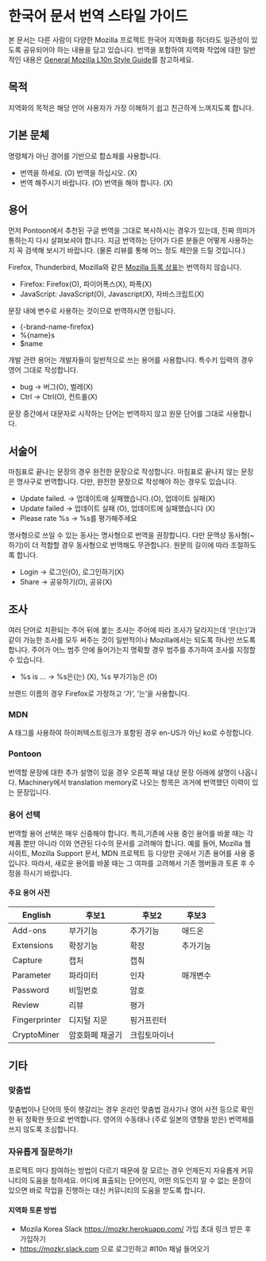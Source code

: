 # 한국어 문서 번역 스타일 가이드

본 문서는 다른 사람이 다양한 Mozilla 프로젝트 한국어 지역화를 하더라도 일관성이 있도록 공유되어야 하는 내용을 담고 있습니다. 번역을 포함하여 지역화 작업에 대한 일반적인 내용은 [General Mozilla L10n Style Guide](../mozilla_general/README.md)를 참고하세요.

## 목적

지역화의 목적은 해당 언어 사용자가 가장 이해하기 쉽고 친근하게 느껴지도록 합니다.

## 기본 문체

명령체가 아닌 경어를 기반으로 합쇼체를 사용합니다.
* 번역을 하세요. (O) 번역을 하십시오. (X)
* 번역 해주시기 바랍니다. (O) 번역을 해야 합니다. (X)

## 용어

먼저 Pontoon에서 추천된 구글 번역을 그대로 복사하시는 경우가 있는데, 진짜 의미가 통하는지 다시 살펴보셔야 합니다. 지금 번역하는 단어가 다른 분들은 어떻게 사용하는 지 꼭 검색해 보시기 바랍니다. (물론 리뷰를 통해 어느 정도 제안을 드릴 것입니다.)

Firefox, Thunderbird, Mozilla와 같은 [Mozilla 등록 상표](https://www.mozilla.org/foundation/trademarks/list/)는 번역하지 않습니다.
* Firefox: Firefox(O), 파이어폭스(X), 파폭(X)
* JavaScript: JavaScript(O), Javascript(X), 자바스크립트(X)

문장 내에 변수로 사용하는 것이므로 번역하시면 안됩니다.
* {-brand-name-firefox}
* %{name}s
* $name

개발 관련 용어는 개발자들이 일반적으로 쓰는 용어를 사용합니다. 특수키 입력의 경우 영어 그대로 작성합니다.
* bug -> 버그(O), 벌레(X)
* Ctrl -> Ctrl(O), 컨트롤(X)

문장 중간에서 대문자로 시작하는 단어는 번역하지 않고 원문 단어를 그대로 사용합니다.

## 서술어

마침표로 끝나는 문장의 경우 완전한 문장으로 작성합니다. 마침표로 끝나지 않는 문장은 명사구로 번역합니다. 다만, 완전한 문장으로 작성해야 하는 경우도 있습니다.

* Update failed. -> 업데이트에 실패했습니다.(O), 업데이트 실패(X)
* Update failed -> 업데이트 실패 (O), 업데이트에 실패했습니다 (X)
* Please rate %s -> %s를 평가해주세요

명사형으로 쓰일 수 있는 동사는 명사형으로 번역을 권장합니다. 다만 문맥상 동사형(~하기)이 더 적합할 경우 동사형으로 번역해도 무관합니다. 원문의 길이에 따라 조절하도록 합니다.

* Login -> 로그인(O), 로그인하기(X)
* Share -> 공유하기(O), 공유(X)

## 조사

여러 단어로 치환되는 주어 뒤에 붙는 조사는 주어에 따라 조사가 달라지는데 ‘은(는)’과 같이 가능한 조사를 모두 써주는 것이 일반적이나 Mozilla에서는 되도록 하나만 쓰도록 합니다. 주어가 어느 범주 안에 들어가는지 명확할 경우 범주를 추가하여 조사를 지정할 수 있습니다.

* %s is ... -> %s은(는) (X), %s 부가기능은 (O)

브랜드 이름의 경우 Firefox로 가정하고 ‘가’, ‘는’을 사용합니다.

### MDN

A 태그를 사용하여 하이퍼텍스트링크가 포함된 경우 en-US가 아닌 ko로 수정합니다.

### Pontoon

번역할 문장에 대한 추가 설명이 있을 경우 오른쪽 패널 대상 문장 아래에 설명이 나옵니다. Machinery에서 translation memory로 나오는 항목은 과거에 번역했던 이력이 있는 문장입니다.

### 용어 선택

번역할 용어 선택은 매우 신중해야 합니다. 특히,기존에 사용 중인 용어를 바꿀 때는 각 제품 뿐만 아니라 이와 연관된 다수의 문서를 고려해야 합니다. 예를 들어, Mozilla 웹 사이트, Mozilla Support 문서, MDN 프로젝트 등 다양한 곳에서 기존 용어를 사용 중입니다. 따라서, 새로운 용어를 바꿀 때는 그 여파를 고려해서 기존 멤버들과 토론 후 수정을 하시기 바랍니다.

#### 주요 용어 사전

|English   |후보1 |후보2 |후보3 |
|----------|----|----|----|
|Add-ons   |부가기능|추가기능|애드온|
|Extensions|확장기능|확장|추가기능|
|Capture   |캡처  |캡춰||
|Parameter |파라미터|인자|매개변수|
|Password  |비밀번호|암호||
|Review    |리뷰  |평가||
|Fingerprinter|디지털 지문|핑거프린터||
|CryptoMiner|암호화폐 채굴기|크립토마이너||

## 기타

### 맞춤법

맞춤법이나 단어의 뜻이 헷갈리는 경우 온라인 맞춤법 검사기나 영어 사전 등으로 확인한 뒤 정확한 뜻으로 번역합니다. 영어의 수동태나 (주로 일본의 영향을 받은) 번역체를 쓰지 않도록 조심합니다.

### 자유롭게 질문하기!

프로젝트 마다 참여하는 방법이 다르기 때문에 잘 모르는 경우 언제든지 자유롭게 커뮤니티의 도움을 청하세요. 어디에 표출되는 단어인지, 어떤 의도인지 알 수 없는 문장이 있으면 바로 작업을 진행하는 대신 커뮤니티의 도움을 받도록 합니다.

#### 지역화 토론 방법

* Mozila Korea Slack https://mozkr.herokuapp.com/ 가입 초대 링크 받은 후 가입하기
* https://mozkr.slack.com 으로 로그인하고 #l10n 채널 들어오기
